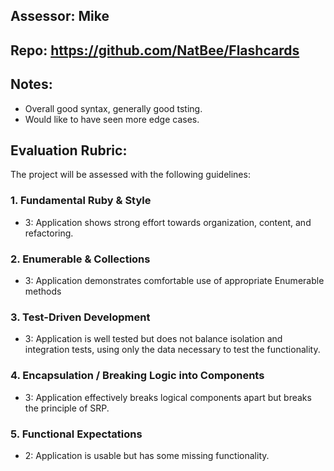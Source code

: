 ## Assessor: Mike

## Repo: https://github.com/NatBee/Flashcards

## Notes:

* Overall good syntax, generally good tsting.
* Would like to have seen more edge cases.

## Evaluation Rubric:

The project will be assessed with the following guidelines:

### 1. Fundamental Ruby & Style

*   3:  Application shows strong effort towards organization, content, and refactoring.

### 2. Enumerable & Collections

*   3: Application demonstrates comfortable use of appropriate Enumerable methods

### 3. Test-Driven Development

*   3: Application is well tested but does not balance isolation and integration tests, using only the data necessary to test the functionality.

### 4. Encapsulation / Breaking Logic into Components

*   3: Application effectively breaks logical components apart but breaks the principle of SRP.
### 5. Functional Expectations

*   2: Application is usable but has some missing functionality.
